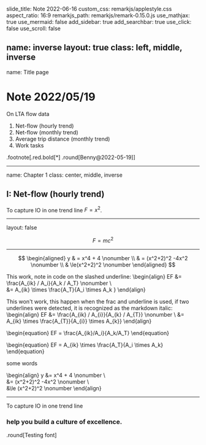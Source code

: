 slide_title: Note 2022-06-16
custom_css: remarkjs/applestyle.css
aspect_ratio: 16:9
remarkjs_path: remarkjs/remark-0.15.0.js
use_mathjax: true
use_mermaid: false
add_sidebar: true
add_searchbar: true
use_click: false
use_scroll: false

name: inverse
layout: true
class: left, middle, inverse
---
name: Title page
# Note 2022/05/19
On LTA flow data
1. Net-flow (hourly trend)
2. Net-flow (monthly trend)
3. Average trip distance (monthly trend)
4. Work tasks

.footnote[.red.bold[*] .round[Benny@2022-05-19]]

---
name: Chapter 1
class: center, middle, inverse
## I: Net-flow (hourly trend)
To capture IO in one trend line  $F=x^2$.

---
layout: false

$$
F = mc^2
$$

---

$$
\begin{aligned} 
y & = x^4 + 4      \nonumber \\
& = (x^2+2)^2 -4x^2 \nonumber \\
& \le(x^2+2)^2    \nonumber
\end{aligned}
$$

This work, note in code on the slashed underline: 
\begin{align} 
EF &= \frac{A\_{ik} / A\_i}{A\_k / A\_T} \nonumber \\\
&= A\_{ik} \times \frac{A\_T}{A\_i \times A\_k }
\end{align}

This won't work, this happen when the frac and underline is used, if two underlines were detected, it is recognized as the markdown italic:  
\begin{align} 
EF &= \frac{A_{ik} / A_{i}}{A_{k} / A_{T}} \nonumber \\
&= A_{ik} \times \frac{A_{T}}{A_{i}} \times A_{k}} 
\end{align}

\\begin{equation} 
EF = \frac{A_{ik}/A_i}{A_k/A_T}
\\end{equation}

\\begin{equation}
EF = A_{ik} \times \frac{A_T}{A_i \times A_k}
\\end{equation}

some words

\\begin{align}
y &= x^4 + 4      \nonumber \\\
&= (x^2+2)^2 -4x^2 \nonumber \\\
&\le (x^2+2)^2    \nonumber
\\end{align}


---

To capture IO in one trend line
### help you build a culture of excellence.

.round[Testing font]
